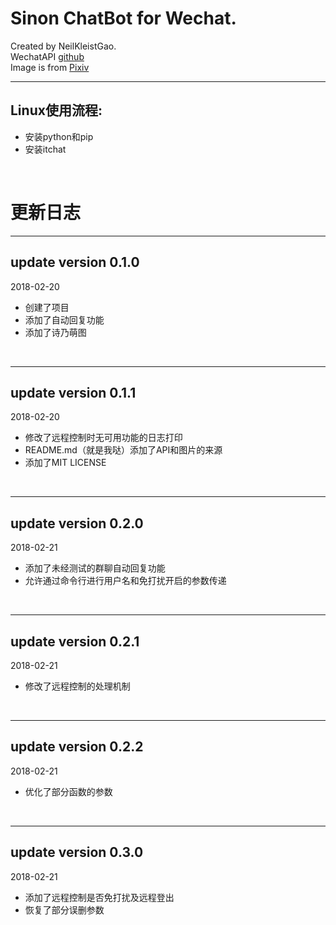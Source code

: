 # Sinon ChatBot for Wechat.<br/>
Created by NeilKleistGao.<br/>
WechatAPI [github](https://github.com/littlecodersh/itchat)<br/>
Image is from [Pixiv](https://www.pixiv.net/member_illust.php?mode=medium&illust_id=66989215)<br/>

---------
## Linux使用流程:<br/>
+ 安装python和pip
+ 安装itchat
<br/>

# 更新日志<br/>

---------
## update version 0.1.0<br/>
2018-02-20<br/>
+ 创建了项目
+ 添加了自动回复功能
+ 添加了诗乃萌图
<br/>

---------
## update version 0.1.1<br/>
2018-02-20<br/>
+ 修改了远程控制时无可用功能的日志打印
+ README.md（就是我哒）添加了API和图片的来源
+ 添加了MIT LICENSE
<br/>

---------
## update version 0.2.0<br/>
2018-02-21<br/>
+ 添加了未经测试的群聊自动回复功能
+ 允许通过命令行进行用户名和免打扰开启的参数传递
<br/>

---------
## update version 0.2.1<br/>
2018-02-21<br/>
+ 修改了远程控制的处理机制
<br/>

---------
## update version 0.2.2<br/>
2018-02-21<br/>
+ 优化了部分函数的参数
<br/>

---------
## update version 0.3.0<br/>
2018-02-21<br/>
+ 添加了远程控制是否免打扰及远程登出
+ 恢复了部分误删参数